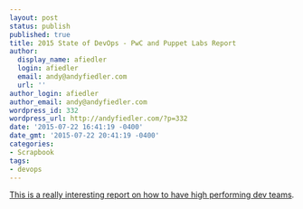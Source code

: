 ```yaml
---
layout: post
status: publish
published: true
title: 2015 State of DevOps - PwC and Puppet Labs Report
author:
  display_name: afiedler
  login: afiedler
  email: andy@andyfiedler.com
  url: ''
author_login: afiedler
author_email: andy@andyfiedler.com
wordpress_id: 332
wordpress_url: http://andyfiedler.com/?p=332
date: '2015-07-22 16:41:19 -0400'
date_gmt: '2015-07-22 20:41:19 -0400'
categories:
- Scrapbook
tags:
- devops
---
```

[This is a really interesting report on how to have high performing dev teams](https://puppetlabs.com/sites/default/files/2015-state-of-devops-report.pdf).

